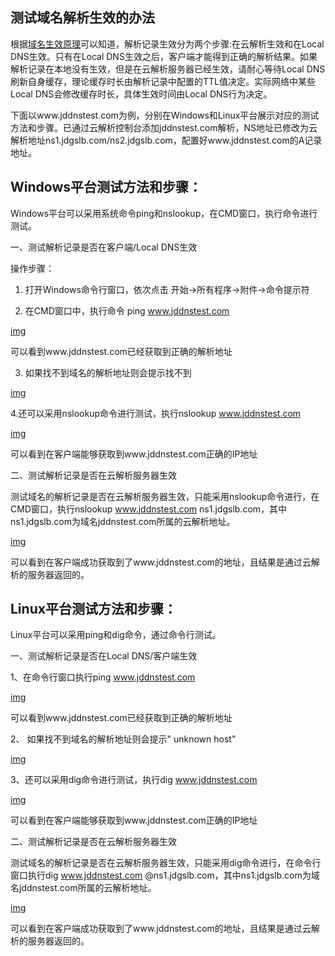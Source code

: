 ## **测试域名解析生效的办法**

根据[域名生效原理](http://www.jcloud.com/help/detail/2172/isCateLog/1)可以知道，解析记录生效分为两个步骤:在云解析生效和在Local DNS生效。只有在Local DNS生效之后，客户端才能得到正确的解析结果。如果解析记录在本地没有生效，但是在云解析服务器已经生效，请耐心等待Local DNS刷新自身缓存，理论缓存时长由解析记录中配置的TTL值决定。实际网络中某些Local DNS会修改缓存时长，具体生效时间由Local DNS行为决定。

下面以www.jddnstest.com为例，分别在Windows和Linux平台展示对应的测试方法和步骤。已通过云解析控制台添加jddnstest.com解析，NS地址已修改为云解析地址ns1.jdgslb.com/ns2.jdgslb.com，配置好www.jddnstest.com的A记录地址。

## **Windows平台测试方法和步骤：**

Windows平台可以采用系统命令ping和nslookup，在CMD窗口，执行命令进行测试。

一、测试解析记录是否在客户端/Local DNS生效

操作步骤：

1.  打开Windows命令行窗口，依次点击 开始->所有程序->附件->命令提示符

2.  在CMD窗口中，执行命令 ping www.jddnstest.com

[img](https://github.com/jdcloudcom/cn/blob/zhangjingfeng1-patch-3-1/image/dns-img/test1.png)

可以看到www.jddnstest.com已经获取到正确的解析地址

3.  如果找不到域名的解析地址则会提示找不到

[img](https://github.com/jdcloudcom/cn/blob/zhangjingfeng1-patch-3-1/image/dns-img/test2.png)

4.还可以采用nslookup命令进行测试，执行nslookup www.jddnstest.com

[img](https://github.com/jdcloudcom/cn/blob/zhangjingfeng1-patch-3-1/image/dns-img/test3.png)

可以看到在客户端能够获取到www.jddnstest.com正确的IP地址

二、测试解析记录是否在云解析服务器生效

测试域名的解析记录是否在云解析服务器生效，只能采用nslookup命令进行，在CMD窗口，执行nslookup www.jddnstest.com ns1.jdgslb.com，其中ns1.jdgslb.com为域名jddnstest.com所属的云解析地址。

[img](https://github.com/jdcloudcom/cn/blob/zhangjingfeng1-patch-3-1/image/dns-img/test4.png)

可以看到在客户端成功获取到了www.jddnstest.com的地址，且结果是通过云解析的服务器返回的。

## **Linux平台测试方法和步骤：**

Linux平台可以采用ping和dig命令，通过命令行测试。

一、测试解析记录是否在Local DNS/客户端生效

1、在命令行窗口执行ping www.jddnstest.com

[img](https://github.com/jdcloudcom/cn/blob/zhangjingfeng1-patch-3-1/image/dns-img/test5.png)

可以看到www.jddnstest.com已经获取到正确的解析地址

2、 如果找不到域名的解析地址则会提示" unknown host"

[img](https://github.com/jdcloudcom/cn/blob/zhangjingfeng1-patch-3-1/image/dns-img/test6.png)

3、还可以采用dig命令进行测试，执行dig www.jddnstest.com

[img](https://github.com/jdcloudcom/cn/blob/zhangjingfeng1-patch-3-1/image/dns-img/test7.png)

可以看到在客户端能够获取到www.jddnstest.com正确的IP地址

二、测试解析记录是否在云解析服务器生效

测试域名的解析记录是否在云解析服务器生效，只能采用dig命令进行，在命令行窗口执行dig www.jddnstest.com @ns1.jdgslb.com，其中ns1.jdgslb.com为域名jddnstest.com所属的云解析地址。

[img](https://github.com/jdcloudcom/cn/blob/zhangjingfeng1-patch-3-1/image/dns-img/test8.png)

可以看到在客户端成功获取到了www.jddnstest.com的地址，且结果是通过云解析的服务器返回的。
